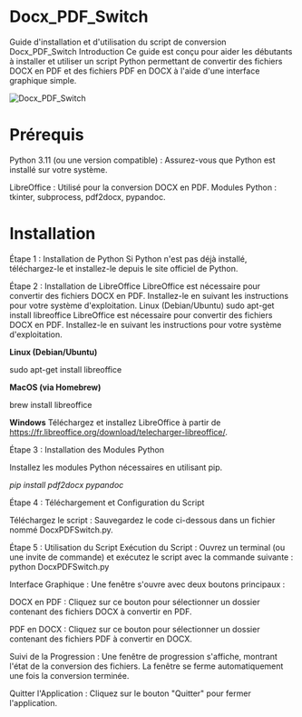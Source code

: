 # Docx_PDF_Switch

Guide d'installation et d'utilisation du script de conversion Docx_PDF_Switch
Introduction
Ce guide est conçu pour aider les débutants à installer et utiliser un script Python permettant de convertir des fichiers DOCX en PDF et des fichiers PDF en DOCX à l'aide d'une interface graphique simple.

![Docx_PDF_Switch](https://github.com/danydube1971/Docx_PDF_Switch/assets/74633244/7a5f58ad-4095-4e47-b542-cb74d1d217cb)


# Prérequis

Python 3.11 (ou une version compatible) : Assurez-vous que Python est installé sur votre système. 

LibreOffice : Utilisé pour la conversion DOCX en PDF. Modules Python : tkinter, subprocess, pdf2docx, pypandoc. 

# Installation

Étape 1 : Installation de Python Si Python n'est pas déjà installé, téléchargez-le et installez-le depuis le site officiel de Python. 

Étape 2 : Installation de LibreOffice LibreOffice est nécessaire pour convertir des fichiers DOCX en PDF. Installez-le en suivant les instructions pour votre système d'exploitation. Linux (Debian/Ubuntu) sudo apt-get install libreoffice
LibreOffice est nécessaire pour convertir des fichiers DOCX en PDF. Installez-le en suivant les instructions pour votre système d'exploitation.

**Linux (Debian/Ubuntu)**

sudo apt-get install libreoffice

**MacOS (via Homebrew)**

brew install libreoffice

**Windows**
Téléchargez et installez LibreOffice à partir de https://fr.libreoffice.org/download/telecharger-libreoffice/.

Étape 3 : Installation des Modules Python

Installez les modules Python nécessaires en utilisant pip.

*pip install pdf2docx pypandoc*

Étape 4 : Téléchargement et Configuration du Script

Téléchargez le script : Sauvegardez le code ci-dessous dans un fichier nommé DocxPDFSwitch.py.

Étape 5 : Utilisation du Script
  Exécution du Script : Ouvrez un terminal (ou une invite de commande) et exécutez le script avec la commande suivante :
python DocxPDFSwitch.py    
    
   Interface Graphique : Une fenêtre s'ouvre avec deux boutons principaux :
       
  DOCX en PDF : Cliquez sur ce bouton pour sélectionner un dossier contenant des fichiers DOCX à convertir en PDF.
       
  PDF en DOCX : Cliquez sur ce bouton pour sélectionner un dossier contenant des fichiers PDF à convertir en DOCX.
  
  Suivi de la Progression : Une fenêtre de progression s'affiche, montrant l'état de la conversion des fichiers. La fenêtre se ferme automatiquement une fois la conversion terminée.
  
  Quitter l'Application : Cliquez sur le bouton "Quitter" pour fermer l'application.

  

    
       
    
